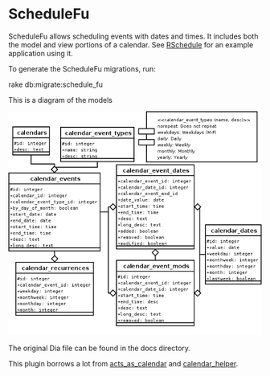 # ScheduleFu

ScheduleFu allows scheduling events with dates and times. It includes both the 
model and view portions of a calendar. See 
[RSchedule](http://github.com/angelic/rschedule) for an example application using it.

To generate the ScheduleFu migrations, run:

  rake db:migrate:schedule_fu

This is a diagram of the models

![database.png](database.png)

The original Dia file can be found in the docs directory.

This plugin borrows a lot from [acts_as_calendar](http://github.com/dball/acts_as_calendar)
and [calendar_helper](http://github.com/topfunky/calendar_helper).
